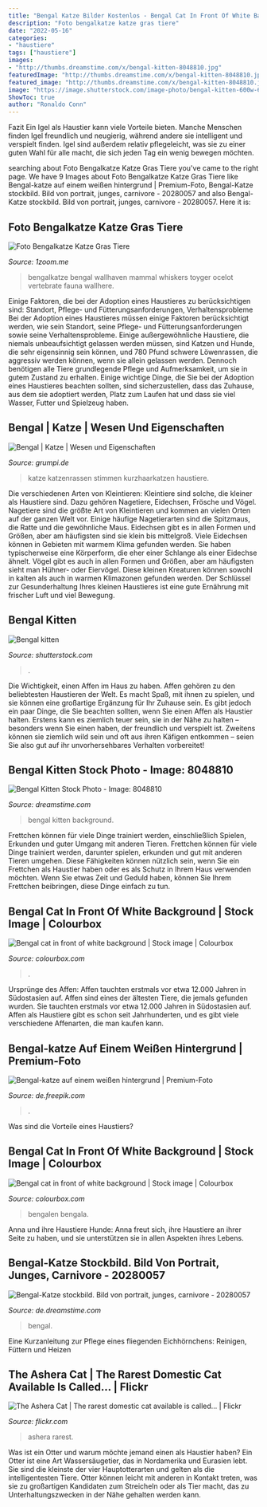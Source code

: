 ```yaml
---
title: "Bengal Katze Bilder Kostenlos - Bengal Cat In Front Of White Background"
description: "Foto bengalkatze katze gras tiere"
date: "2022-05-16"
categories:
- "haustiere"
tags: ["haustiere"]
images:
- "http://thumbs.dreamstime.com/x/bengal-kitten-8048810.jpg"
featuredImage: "http://thumbs.dreamstime.com/x/bengal-kitten-8048810.jpg"
featured_image: "http://thumbs.dreamstime.com/x/bengal-kitten-8048810.jpg"
image: "https://image.shutterstock.com/image-photo/bengal-kitten-600w-656769886.jpg"
ShowToc: true
author: "Ronaldo Conn"
---
```



Fazit
Ein Igel als Haustier kann viele Vorteile bieten. Manche Menschen finden Igel freundlich und neugierig, während andere sie intelligent und verspielt finden. Igel sind außerdem relativ pflegeleicht, was sie zu einer guten Wahl für alle macht, die sich jeden Tag ein wenig bewegen möchten.

	

		
searching about Foto Bengalkatze Katze Gras Tiere you've came to the right page. We have 9 Images about Foto Bengalkatze Katze Gras Tiere like Bengal-katze auf einem weißen hintergrund | Premium-Foto, Bengal-Katze stockbild. Bild von portrait, junges, carnivore - 20280057 and also Bengal-Katze stockbild. Bild von portrait, junges, carnivore - 20280057. Here it is:
		
    
## Foto Bengalkatze Katze Gras Tiere

<img loading=lazy src="https://s1.1zoom.me/big0/75/375501-blackangel.jpg" onerror="this.onerror=null;this.src='https://tse1.mm.bing.net/th?id=OIP.DpB7ARUwPNC8-ruyp4r2JAHaE7&amp;pid=15.1';" alt="Foto Bengalkatze Katze Gras Tiere">

_Source: 1zoom.me_

>bengalkatze bengal wallhaven mammal whiskers toyger ocelot vertebrate fauna wallhere. 

	

Einige Faktoren, die bei der Adoption eines Haustieres zu berücksichtigen sind: Standort, Pflege- und Fütterungsanforderungen, Verhaltensprobleme
Bei der Adoption eines Haustieres müssen einige Faktoren berücksichtigt werden, wie sein Standort, seine Pflege- und Fütterungsanforderungen sowie seine Verhaltensprobleme. Einige außergewöhnliche Haustiere, die niemals unbeaufsichtigt gelassen werden müssen, sind Katzen und Hunde, die sehr eigensinnig sein können, und 780 Pfund schwere Löwenrassen, die aggressiv werden können, wenn sie allein gelassen werden. Dennoch benötigen alle Tiere grundlegende Pflege und Aufmerksamkeit, um sie in gutem Zustand zu erhalten. Einige wichtige Dinge, die Sie bei der Adoption eines Haustieres beachten sollten, sind sicherzustellen, dass das Zuhause, aus dem sie adoptiert werden, Platz zum Laufen hat und dass sie viel Wasser, Futter und Spielzeug haben.

    
## Bengal | Katze | Wesen Und Eigenschaften

<img loading=lazy src="https://www.grumpi.de/cache/com_zoo/images/bengal-katze_3aa85b2e85d23c0378c213fd19b99023.jpg" onerror="this.onerror=null;this.src='https://tse3.mm.bing.net/th?id=OIP.DJWQZ8p2i-grfa8f9sKV7AAAAA&amp;pid=15.1';" alt="Bengal | Katze | Wesen und Eigenschaften">

_Source: grumpi.de_

>katze katzenrassen stimmen kurzhaarkatzen haustiere. 

	

Die verschiedenen Arten von Kleintieren:
Kleintiere sind solche, die kleiner als Haustiere sind. Dazu gehören Nagetiere, Eidechsen, Frösche und Vögel. Nagetiere sind die größte Art von Kleintieren und kommen an vielen Orten auf der ganzen Welt vor. Einige häufige Nagetierarten sind die Spitzmaus, die Ratte und die gewöhnliche Maus. Eidechsen gibt es in allen Formen und Größen, aber am häufigsten sind sie klein bis mittelgroß. Viele Eidechsen können in Gebieten mit warmem Klima gefunden werden. Sie haben typischerweise eine Körperform, die eher einer Schlange als einer Eidechse ähnelt. Vögel gibt es auch in allen Formen und Größen, aber am häufigsten sieht man Hühner- oder Eiervögel. Diese kleinen Kreaturen können sowohl in kalten als auch in warmen Klimazonen gefunden werden. Der Schlüssel zur Gesunderhaltung Ihres kleinen Haustieres ist eine gute Ernährung mit frischer Luft und viel Bewegung.

    
## Bengal Kitten

<img loading=lazy src="https://image.shutterstock.com/image-photo/bengal-kitten-600w-656769886.jpg" onerror="this.onerror=null;this.src='https://tse1.mm.bing.net/th?id=OIP.NuGJc8N7uDExBiyzvnKrXwHaHp&amp;pid=15.1';" alt="Bengal kitten">

_Source: shutterstock.com_

>. 

	

Die Wichtigkeit, einen Affen im Haus zu haben.
Affen gehören zu den beliebtesten Haustieren der Welt. Es macht Spaß, mit ihnen zu spielen, und sie können eine großartige Ergänzung für Ihr Zuhause sein. Es gibt jedoch ein paar Dinge, die Sie beachten sollten, wenn Sie einen Affen als Haustier halten. Erstens kann es ziemlich teuer sein, sie in der Nähe zu halten – besonders wenn Sie einen haben, der freundlich und verspielt ist. Zweitens können sie ziemlich wild sein und oft aus ihren Käfigen entkommen – seien Sie also gut auf ihr unvorhersehbares Verhalten vorbereitet!

    
## Bengal Kitten Stock Photo - Image: 8048810

<img loading=lazy src="http://thumbs.dreamstime.com/x/bengal-kitten-8048810.jpg" onerror="this.onerror=null;this.src='https://tse4.mm.bing.net/th?id=OIP.S44FI7brUpkUxY1fPyX8EAAAAA&amp;pid=15.1';" alt="Bengal Kitten Stock Photo - Image: 8048810">

_Source: dreamstime.com_

>bengal kitten background. 

	

Frettchen können für viele Dinge trainiert werden, einschließlich Spielen, Erkunden und guter Umgang mit anderen Tieren.
Frettchen können für viele Dinge trainiert werden, darunter spielen, erkunden und gut mit anderen Tieren umgehen. Diese Fähigkeiten können nützlich sein, wenn Sie ein Frettchen als Haustier haben oder es als Schutz in Ihrem Haus verwenden möchten. Wenn Sie etwas Zeit und Geduld haben, können Sie Ihrem Frettchen beibringen, diese Dinge einfach zu tun.

    
## Bengal Cat In Front Of White Background | Stock Image | Colourbox

<img loading=lazy src="https://d2gg9evh47fn9z.cloudfront.net/800px_COLOURBOX44878913.jpg" onerror="this.onerror=null;this.src='https://tse1.mm.bing.net/th?id=OIP.uSItoBqkwzIkwpkDIt8JXAHaI1&amp;pid=15.1';" alt="Bengal cat in front of white background | Stock image | Colourbox">

_Source: colourbox.com_

>. 

	

Ursprünge des Affen: Affen tauchten erstmals vor etwa 12.000 Jahren in Südostasien auf.
Affen sind eines der ältesten Tiere, die jemals gefunden wurden. Sie tauchten erstmals vor etwa 12.000 Jahren in Südostasien auf. Affen als Haustiere gibt es schon seit Jahrhunderten, und es gibt viele verschiedene Affenarten, die man kaufen kann.

    
## Bengal-katze Auf Einem Weißen Hintergrund | Premium-Foto

<img loading=lazy src="https://image.freepik.com/fotos-kostenlos/bengal-katze-auf-einem-weissen-hintergrund_41471-1680.jpg" onerror="this.onerror=null;this.src='https://tse2.mm.bing.net/th?id=OIP.W-rbdw7uQ0PLN7OkYVcVaAHaE7&amp;pid=15.1';" alt="Bengal-katze auf einem weißen hintergrund | Premium-Foto">

_Source: de.freepik.com_

>. 

	

Was sind die Vorteile eines Haustiers?

    
## Bengal Cat In Front Of White Background | Stock Image | Colourbox

<img loading=lazy src="https://d2gg9evh47fn9z.cloudfront.net/800px_COLOURBOX47657425.jpg" onerror="this.onerror=null;this.src='https://tse1.mm.bing.net/th?id=OIP.cdJtBVjeSZ_VddjxQGG3hQHaFo&amp;pid=15.1';" alt="Bengal cat in front of white background | Stock image | Colourbox">

_Source: colourbox.com_

>bengalen bengala. 

	

Anna und ihre Haustiere Hunde: Anna freut sich, ihre Haustiere an ihrer Seite zu haben, und sie unterstützen sie in allen Aspekten ihres Lebens.

    
## Bengal-Katze Stockbild. Bild Von Portrait, Junges, Carnivore - 20280057

<img loading=lazy src="https://thumbs.dreamstime.com/z/bengal-katze-20280057.jpg" onerror="this.onerror=null;this.src='https://tse1.mm.bing.net/th?id=OIP.FkHvoX7B5HcNDRAHvV9rOAHaFc&amp;pid=15.1';" alt="Bengal-Katze stockbild. Bild von portrait, junges, carnivore - 20280057">

_Source: de.dreamstime.com_

>bengal. 

	

Eine Kurzanleitung zur Pflege eines fliegenden Eichhörnchens: Reinigen, Füttern und Heizen

    
## The Ashera Cat | The Rarest Domestic Cat Available Is Called… | Flickr

<img loading=lazy src="https://c1.staticflickr.com/3/2116/1802818927_4fb065bb42_b.jpg" onerror="this.onerror=null;this.src='https://tse3.mm.bing.net/th?id=OIP.GTRybqiYAGbnr6wXi4cf1AHaLg&amp;pid=15.1';" alt="The Ashera Cat | The rarest domestic cat available is called… | Flickr">

_Source: flickr.com_

>ashera rarest. 

	

Was ist ein Otter und warum möchte jemand einen als Haustier haben?
Ein Otter ist eine Art Wassersäugetier, das in Nordamerika und Eurasien lebt. Sie sind die kleinste der vier Hauptotterarten und gelten als die intelligentesten Tiere. Otter können leicht mit anderen in Kontakt treten, was sie zu großartigen Kandidaten zum Streicheln oder als Tier macht, das zu Unterhaltungszwecken in der Nähe gehalten werden kann.

